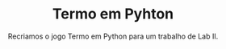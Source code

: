 <h1 align="center">Termo em Pyhton</h1>

<p align="center">Recriamos o jogo Termo em Python para um trabalho de Lab II.</p>

